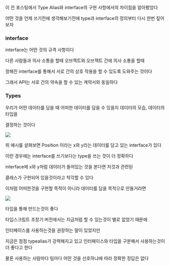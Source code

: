 이 전 포스팅에서 Type Alias와 interface의 구현 사항에서의 차이점을 알아봤었다

어떤 것을 언제 쓰기전에 생각해보기전에 type과 interface의 정의부터 다시 한번 짚어보자

### interface

interface는 어떤 것의 규격 사항이다

다른 사람들과 의사 소통을 할때 오브젝트와 오브젝트 간에 의사 소통을 할때

정해진 interface를 통해서 서로 간의 상호 작용을 할 수 있도록 도와주는 것이다

그래서 API는 서로 간의 약속을 할 수 있는 계약서와 동일하다

### Types

우리가 어떤 데이터를 담을 때 어떠한 데이터를 담을 수 있을지 데이터의 모습, 데이터의 타입을

결정하는 것이다

![](https://images.velog.io/images/feelslikemmmm/post/223bb425-3d63-4124-817e-a1df803aa623/%E1%84%89%E1%85%B3%E1%84%8F%E1%85%B3%E1%84%85%E1%85%B5%E1%86%AB%E1%84%89%E1%85%A3%E1%86%BA%202021-05-31%20%E1%84%8B%E1%85%A9%E1%84%92%E1%85%AE%201.05.18.png)

위 예시를 살펴보면 Position 이라는 x와 y라는 데이터를 담고 있는 interface가 있다

이런 경우에는 interface를 쓰기보다는 type을 쓰는 것이 더 정확하다

interface에 x와 y처럼 데이터가 들어있는 것을 본다면 저것과 관련된

클래스가 구현되어 있을것이라고 착각할 수 있다

이처럼 어떠한것을 구현할 목적이 아니라 데이터를 담을 목적으로 만들거라면

![](https://images.velog.io/images/feelslikemmmm/post/73513b10-2c30-4c49-adfb-a03ea918d15d/%E1%84%89%E1%85%B3%E1%84%8F%E1%85%B3%E1%84%85%E1%85%B5%E1%86%AB%E1%84%89%E1%85%A3%E1%86%BA%202021-05-31%20%E1%84%8B%E1%85%A9%E1%84%92%E1%85%AE%201.07.36.png)

타입을 통해 만드는것이 좋다

타입스크립트 초창기 버전에서는 지금처럼 할 수 있는것이 별로 없었기 때문에

인터페이스를 사용하는것을 권장하는 말이 있었지만

지금은 점점 typealias가 강력해지고 있고 인터페이스와 타입을 구분해서 사용하는것이 더 좋다고 한다

물론 사용하는 사람마다 팀마다 어떤 것을 선호하냐에 따라 정확한 정답은 없다
